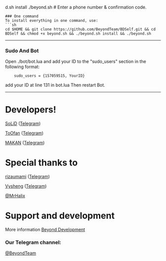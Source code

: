 
d.sh install
./beyond.sh # Enter a phone number & confirmation code.
```
### One command
To install everything in one command, use:
```sh
cd $HOME && git clone https://github.com/BeyondTeam/BDSelf.git && cd BDSelf && chmod +x beyond.sh && ./beyond.sh install && ./beyond.sh
```

* * *

### Sudo And Bot

Open ./bot/bot.lua and add your ID to the "sudo_users" section in the following format:
```
    sudo_users = {157059515, YourID}
```
add your ID at line 131 in bot.lua
Then restart Bot.

* * *

# Developers!

[SoLiD](https://github.com/solid021) ([Telegram](https://telegram.me/SoLiD))

[ToOfan](https://github.com/To0fan) ([Telegram](https://telegram.me/ToOfan))

[MAKAN](https://github.com/makanj) ([Telegram](https://telegram.me/MAKAN))

# Special thanks to
[rizaumami](https://github.com/rizaumami) ([Telegram](https://telegram.me/kuncen))

[Vysheng](https://github.com/Vysheng) ([Telegram](https://telegram.me/Vysheng))

[@MrHalix](https://telegram.me/MrHalix)

# Support and development

More information [Beyond Development](https://telegram.me/joinchat/AAAAAD9JFZlMveUl8q99gA)

### Our Telegram channel:

[@BeyondTeam](https://telegram.me/BeyondTeam)
